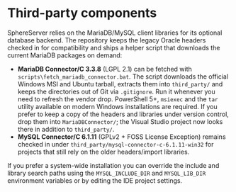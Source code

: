 # Third-party components

SphereServer relies on the MariaDB/MySQL client libraries for its optional
database backend. The repository keeps the legacy Oracle headers checked in for
compatibility and ships a helper script that downloads the current MariaDB
packages on demand:

* **MariaDB Connector/C 3.3.8** (LGPL 2.1) can be fetched with
  `scripts\fetch_mariadb_connector.bat`. The script downloads the official
  Windows MSI and Ubuntu tarball, extracts them into `third_party/` and keeps the
  directories out of Git via `.gitignore`. Run it whenever you need to refresh
  the vendor drop. PowerShell 5+, `msiexec` and the `tar` utility available on
  modern Windows installations are required. If you prefer to keep a copy of the
  headers and libraries under version control, drop them into
  `MariaDBConnector/`; the Visual Studio project now looks there in addition to
  `third_party/`.
* **MySQL Connector/C 6.1.11** (GPLv2 + FOSS License Exception) remains checked
  in under `third_party/mysql-connector-c-6.1.11-win32` for projects that still
  rely on the older headers/import libraries.

If you prefer a system-wide installation you can override the include and
library search paths using the `MYSQL_INCLUDE_DIR` and `MYSQL_LIB_DIR`
environment variables or by editing the IDE project settings.
